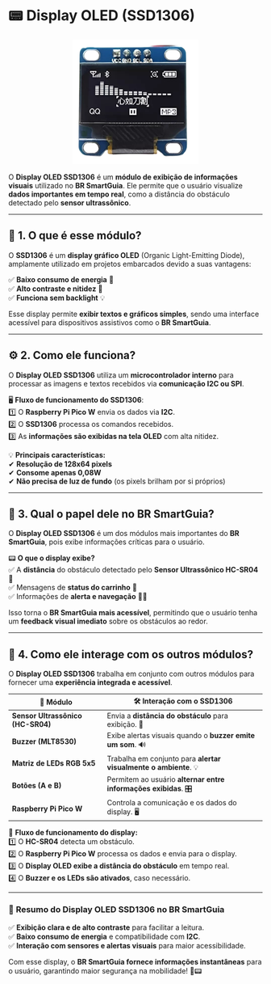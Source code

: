 # 📟 **Display OLED (SSD1306)**  

<p align="center">
  <img src="../../assets/img/modules/oled.png" alt="Display OLED SSD1306" width="250">
</p>  

O **Display OLED SSD1306** é um **módulo de exibição de informações visuais** utilizado no **BR SmartGuia**. Ele permite que o usuário visualize **dados importantes em tempo real**, como a distância do obstáculo detectado pelo **sensor ultrassônico**.  

---

## 📌 **1. O que é esse módulo?**  

O **SSD1306** é um **display gráfico OLED** (Organic Light-Emitting Diode), amplamente utilizado em projetos embarcados devido a suas vantagens:  

✅ **Baixo consumo de energia** 🔋  
✅ **Alto contraste e nitidez** 🌟  
✅ **Funciona sem backlight** 💡  

Esse display permite **exibir textos e gráficos simples**, sendo uma interface acessível para dispositivos assistivos como o **BR SmartGuia**.  

---

## ⚙️ **2. Como ele funciona?**  

O **Display OLED SSD1306** utiliza um **microcontrolador interno** para processar as imagens e textos recebidos via **comunicação I2C ou SPI**.  

🖥 **Fluxo de funcionamento do SSD1306**:  
1️⃣ O **Raspberry Pi Pico W** envia os dados via **I2C**.  
2️⃣ O **SSD1306** processa os comandos recebidos.  
3️⃣ As **informações são exibidas na tela OLED** com alta nitidez.  

💡 **Principais características:**  
✔ **Resolução de 128x64 pixels**  
✔ **Consome apenas 0,08W**  
✔ **Não precisa de luz de fundo** (os pixels brilham por si próprios)  

---

## 🎯 **3. Qual o papel dele no BR SmartGuia?**  

O **Display OLED SSD1306** é um dos módulos mais importantes do **BR SmartGuia**, pois exibe informações críticas para o usuário.  

📟 **O que o display exibe?**  
✅ A **distância** do obstáculo detectado pelo **Sensor Ultrassônico HC-SR04** 📏  
✅ Mensagens de **status do carrinho** 🚦  
✅ Informações de **alerta e navegação** 🚶‍♂️  

Isso torna o **BR SmartGuia mais acessível**, permitindo que o usuário tenha um **feedback visual imediato** sobre os obstáculos ao redor.  

---

## 🔄 **4. Como ele interage com os outros módulos?**  

O **Display OLED SSD1306** trabalha em conjunto com outros módulos para fornecer uma **experiência integrada e acessível**.  

| 🔗 **Módulo** | 🛠 **Interação com o SSD1306** |
|--------------|-------------------------------|
| **Sensor Ultrassônico (HC-SR04)** | Envia a **distância do obstáculo** para exibição. 📏 |
| **Buzzer (MLT8530)** | Exibe alertas visuais quando o **buzzer emite um som**. 🔊 |
| **Matriz de LEDs RGB 5x5** | Trabalha em conjunto para **alertar visualmente o ambiente**. 💡 |
| **Botões (A e B)** | Permitem ao usuário **alternar entre informações exibidas**. 🎛 |
| **Raspberry Pi Pico W** | Controla a comunicação e os dados do display. 🖥 |

📌 **Fluxo de funcionamento do display:**  
1️⃣ O **HC-SR04** detecta um obstáculo.  
2️⃣ O **Raspberry Pi Pico W** processa os dados e envia para o display.  
3️⃣ O **Display OLED exibe a distância do obstáculo** em tempo real.  
4️⃣ O **Buzzer e os LEDs são ativados**, caso necessário.  

---

### 🚀 **Resumo do Display OLED SSD1306 no BR SmartGuia**  
✅ **Exibição clara e de alto contraste** para facilitar a leitura.  
✅ **Baixo consumo de energia** e compatibilidade com **I2C**.  
✅ **Interação com sensores e alertas visuais** para maior acessibilidade.  

Com esse display, o **BR SmartGuia fornece informações instantâneas** para o usuário, garantindo maior segurança na mobilidade! 🚀📟 
